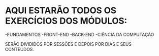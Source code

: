 # AQUI ESTARÃO TODOS OS EXERCÍCIOS DOS MÓDULOS:

-FUNDAMENTOS
-FRONT-END
-BACK-END
-CIÊNCIA DA COMPUTAÇÃO

SERÃO DIVIDIDOS POR SESSÕES E DEPOIS POR DIAS E SEUS CONTEÚDOS.